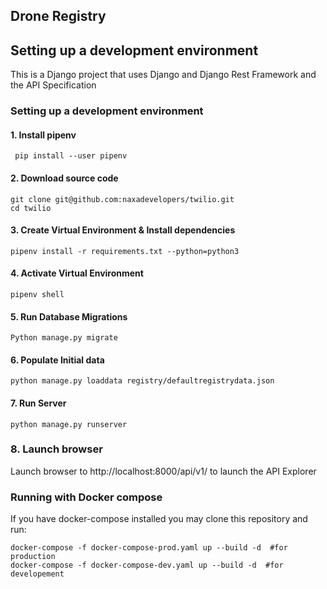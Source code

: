 ## Drone Registry 


## Setting up a development environment

This is a Django project that uses Django and Django Rest Framework and the API Specification 

### Setting up a development environment
#### 1. Install pipenv
```
 pip install --user pipenv
```
#### 2. Download source code

```
git clone git@github.com:naxadevelopers/twilio.git
cd twilio
```
#### 3. Create Virtual Environment & Install dependencies

```
pipenv install -r requirements.txt --python=python3
```
#### 4. Activate Virtual Environment

```
pipenv shell
```
#### 5. Run Database Migrations

```
Python manage.py migrate
```
#### 6. Populate Initial data

```
python manage.py loaddata registry/defaultregistrydata.json
```
#### 7. Run Server

```
python manage.py runserver
```

### 8. Launch browser 
Launch browser to http://localhost:8000/api/v1/ to launch the API Explorer

### Running with Docker compose
If you have docker-compose installed you may clone this repository and run:
```
docker-compose -f docker-compose-prod.yaml up --build -d  #for production
docker-compose -f docker-compose-dev.yaml up --build -d  #for developement
```